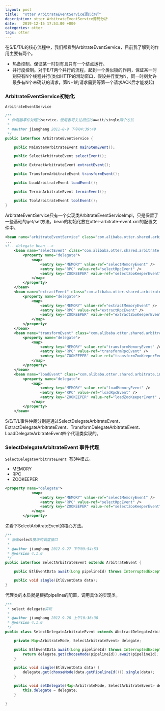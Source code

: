 ```yaml
---
layout: post
title:  "otter ArbitrateEventService源码分析"
description: otter ArbitrateEventService源码分析
date:   2019-12-15 17:53:00 +000
categories: otter
tags: otter
---
```


在S/E/T/L的核心流程中，我们都看到ArbitrateEventService，目前我了解到的作用主要有两个。

- 热备控制。保证某一时刻有且只有一个结点运行。
- 并行度控制。对于E/T两个并行的流程，起到一个类似锁的作用，保证某一时刻只有N个线程并行(类似HTTP的滑动窗口，假设并行度为N，同一时刻允许最多有N个未确认的请求，第N+1的请求需要等第一个请求ACK后才能发起)

### ArbitrateEventService初始化

`ArbitrateEventService`

```java
/**
 * 仲裁器事件处理的service，使用者可关注相应的await/single两个方法
 * 
 * @author jianghang 2011-8-9 下午04:39:49
 */
public interface ArbitrateEventService {

    public MainStemArbitrateEvent mainStemEvent();

    public SelectArbitrateEvent selectEvent();

    public ExtractArbitrateEvent extractEvent();

    public TransformArbitrateEvent transformEvent();

    public LoadArbitrateEvent loadEvent();

    public TerminArbitrateEvent terminEvent();

    public ToolArbitrateEvent toolEvent();
}
```

ArbitrateEventService只有一个实现类ArbitrateEventServiceImpl，只是保留了一些基础的get/set方法。bean的初始化放在otter-arbitrate-event.xml的配置文件中。

```xml
<bean name="arbitrateEventService" class="com.alibaba.otter.shared.arbitrate.impl.ArbitrateEventServiceImpl" scope="singleton" />
...
<!-- delegate bean -->
	<bean name="selectEvent" class="com.alibaba.otter.shared.arbitrate.impl.setl.delegate.SelectDelegateArbitrateEvent" scope="singleton">
		<property name="delegate">
			<map>
				<entry key="MEMORY" value-ref="selectMemoryEvent" />
				<entry key="RPC" value-ref="selectRpcEvent" />
				<entry key="ZOOKEEPER" value-ref="selectZooKeeperEvent" />
			</map>
		</property>
	</bean>
	<bean name="extractEvent" class="com.alibaba.otter.shared.arbitrate.impl.setl.delegate.ExtractDelegateArbitrateEvent" scope="singleton" >
		<property name="delegate">
			<map>
				<entry key="MEMORY" value-ref="extractMemoryEvent" />
				<entry key="RPC" value-ref="extractRpcEvent" />
				<entry key="ZOOKEEPER" value-ref="extractZooKeeperEvent" />
			</map>
		</property>
	</bean>
	<bean name="transformEvent" class="com.alibaba.otter.shared.arbitrate.impl.setl.delegate.TransformDelegateArbitrateEvent" scope="singleton">
		<property name="delegate">
			<map>
				<entry key="MEMORY" value-ref="transformMemoryEvent" />
				<entry key="RPC" value-ref="transformRpcEvent" />
				<entry key="ZOOKEEPER" value-ref="transformZooKeeperEvent" />
			</map>
		</property>
	</bean>
	<bean name="loadEvent" class="com.alibaba.otter.shared.arbitrate.impl.setl.delegate.LoadDelegateArbitrateEvent" scope="singleton">
		<property name="delegate">
			<map>
				<entry key="MEMORY" value-ref="loadMemoryEvent" />
				<entry key="RPC" value-ref="loadRpcEvent" />
				<entry key="ZOOKEEPER" value-ref="loadZooKeeperEvent" />
			</map>
		</property>
	</bean>
```

S/E/T/L事件仲裁分别是通过SelectDelegateArbitrateEvent、ExtractDelegateArbitrateEvent、TransformDelegateArbitrateEvent、LoadDelegateArbitrateEvent四个代理类实现的。

### SelectDelegateArbitrateEvent 事件代理

`SelectDelegateArbitrateEvent `有3种模式。

- MEMORY
- RPC
- ZOOKEEPER

```xml
<property name="delegate">
			<map>
				<entry key="MEMORY" value-ref="selectMemoryEvent" />
				<entry key="RPC" value-ref="selectRpcEvent" />
				<entry key="ZOOKEEPER" value-ref="selectZooKeeperEvent" />
			</map>
		</property>
```

先看下SelectArbitrateEvent的核心方法。

```java
/**
 * 抽象select模块的调度接口
 * 
 * @author jianghang 2012-9-27 下午09:54:53
 * @version 4.1.0
 */
public interface SelectArbitrateEvent extends ArbitrateEvent {

    public EtlEventData await(Long pipelineId) throws InterruptedException;

    public void single(EtlEventData data);
}
```

代理类的本质就是根据pipeline的配置，调用具体的实现类。

```java
/**
 * select delegate实现
 * 
 * @author jianghang 2012-9-28 上午10:36:38
 * @version 4.1.0
 */
public class SelectDelegateArbitrateEvent extends AbstractDelegateArbitrateEvent implements SelectArbitrateEvent {

    private Map<ArbitrateMode, SelectArbitrateEvent> delegate;

    public EtlEventData await(Long pipelineId) throws InterruptedException {
        return delegate.get(chooseMode(pipelineId)).await(pipelineId);
    }

    public void single(EtlEventData data) {
        delegate.get(chooseMode(data.getPipelineId())).single(data);
    }

    public void setDelegate(Map<ArbitrateMode, SelectArbitrateEvent> delegate) {
        this.delegate = delegate;
    }

}
```



